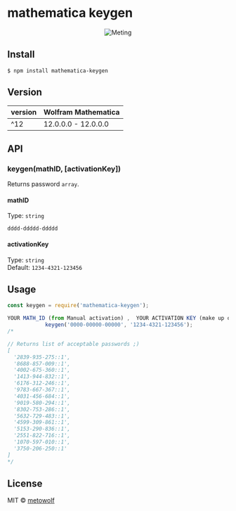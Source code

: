 # mathematica keygen

<p align="center">
<img src="https://user-images.githubusercontent.com/2666735/59565045-c19cc080-9080-11e9-9e54-c305213c6773.png" alt="Meting">
</p>


## Install

```
$ npm install mathematica-keygen
```

## Version

|version|Wolfram Mathematica|
|---|---|
|^12|12.0.0.0 - 12.0.0.0|

## API

### keygen(mathID, [activationKey])

Returns password `array`.

#### mathID

Type: `string`  

`dddd-ddddd-ddddd`

#### activationKey

Type: `string`  
Default: `1234-4321-123456`  

## Usage

```js
const keygen = require('mathematica-keygen');

YOUR MATH_ID (from Manual activation) ,  YOUR ACTIVATION KEY (make up one)
            keygen('0000-00000-00000', '1234-4321-123456');
/*

// Returns list of acceptable passwords ;)
[
  '2839-935-275::1',
  '8688-857-009::1',
  '4002-675-360::1',
  '1413-944-832::1',
  '6176-312-246::1',
  '9783-667-367::1',
  '4031-456-684::1',
  '9019-580-294::1',
  '8302-753-286::1',
  '5632-729-483::1',
  '4599-309-861::1',
  '5153-290-836::1',
  '2551-822-716::1',
  '1070-597-010::1',
  '3750-206-250::1'
]
*/
```

## License

MIT © [metowolf](https://i-meto.com/)
